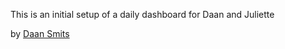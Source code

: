 This is an initial setup of a daily dashboard for Daan and Juliette

by [Daan Smits](http://facebook.com/daansmits)